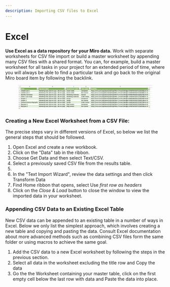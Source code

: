 ```yaml
---
description: Importing CSV files to Excel
---
```


# Excel

**Use Excel as a data repository for your Miro data.** Work with separate worksheets for CSV file import or build a master worksheet by appending many CSV files with a shared format. You can, for example, build a master worksheet for all tasks in your project for an extended period of time, where you will always be able to find a particular task and go back to the original Miro board item by following the backlink.

<figure><img src="../.gitbook/assets/Export_Excel_01.png" alt=""><figcaption></figcaption></figure>

### Creating a New Excel Worksheet from a CSV File:

The precise steps vary in different versions of Excel, so below we list the general steps that should be followed.&#x20;

1. Open Excel and create a new workbook.
2. Click on the "Data" tab in the ribbon.
3. Choose Get Data and then select Text/CSV.
4. Select a previously saved CSV file from the results table.
5.
6. In the "Text Import Wizard", review the data settings and then click Transform Data
7. Find Home ribbon that opens, select Use _first row as headers_
8. Click on the _Close & Load_ button to close the window to view the imported data in your worksheet.&#x20;

### Appending CSV Data to an Existing Excel Table

New CSV data can be appended to an existing table in a number of ways in Excel. Below we only list the simplest approach, which involves creating a new table and copying and pasting the data. Consult Excel documentation about more advanced methods such as combining CSV files form the same folder or using macros to achieve the same goal.&#x20;

1. Add the CSV data to a new Excel worksheet by following the steps in the previous section.&#x20;
2. Select all data in the worksheet excluding the title row and Copy the data
3. Go the the Worksheet containing your master table, click on the first empty cell below the last row with data and Paste the data into place.

